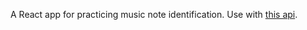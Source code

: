 A React app for practicing music note identification. Use with [this api](https://github.com/kingsley-einstein/note-practice-api).
